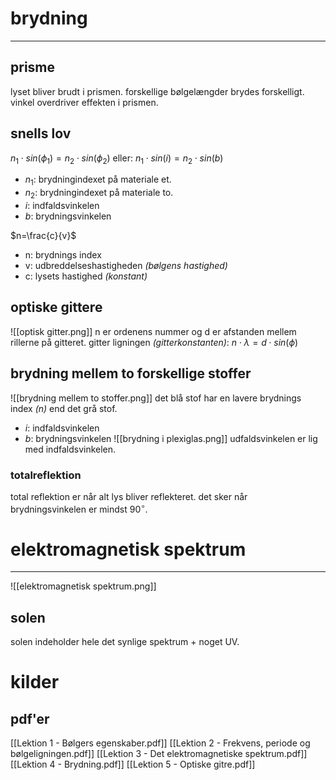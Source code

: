 
# brydning
---
## prisme
lyset bliver brudt i prismen. forskellige bølgelængder brydes forskelligt.
vinkel overdriver effekten i prismen.
## snells lov
$n_1\cdot sin(\phi _1)=n_2\cdot sin(\phi_2)$ eller:
$n_1\cdot sin(i)=n_2\cdot sin(b)$
* $n_1$: brydningindexet på materiale et.
* $n_2$: brydningindexet på materiale to.
* $i$: indfaldsvinkelen
* $b$: brydningsvinkelen

$n=\frac{c}{v}$
* n: brydnings index
* v: udbreddelseshastigheden *(bølgens hastighed)* 
* c: lysets hastighed *(konstant)* 
## optiske gittere
![[optisk gitter.png]]
n er ordenens nummer og d er afstanden mellem rillerne på gitteret.
gitter ligningen *(gitterkonstanten)*:
$n\cdot \lambda = d\cdot sin(\phi)$
## brydning mellem to forskellige stoffer
![[brydning mellem to stoffer.png]]
det blå stof har en lavere brydnings index *($n$)* end det grå stof. 
* $i$: indfaldsvinkelen
* $b$: brydningsvinkelen
![[brydning i plexiglas.png]]
udfaldsvinkelen er lig med indfaldsvinkelen.
### totalreflektion
total reflektion er når alt lys bliver reflekteret. det sker når  brydningsvinkelen er mindst 90$^\circ$.
# elektromagnetisk spektrum
---
![[elektromagnetisk spektrum.png]]

## solen
solen indeholder hele det synlige spektrum + noget UV.

# kilder
## pdf'er
[[Lektion 1 - Bølgers egenskaber.pdf]]
[[Lektion 2 - Frekvens, periode og bølgeligningen.pdf]]
[[Lektion 3 - Det elektromagnetiske spektrum.pdf]]
[[Lektion 4 - Brydning.pdf]]
[[Lektion 5 - Optiske gitre.pdf]]